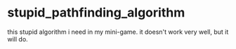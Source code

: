 # stupid_pathfinding_algorithm
this stupid algorithm i need in my mini-game. it doesn't work very well, but it will do.
